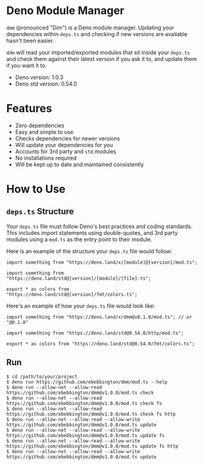# **D**eno **M**odule **M**anager

`dmm` (pronounced "Dim") is a Deno module manager. Updating your dependencies within `deps.ts` and checking if new versions are available hasn't been easier.

`ddm` will read your imported/exported modules that sit inside your `deps.ts` and check them against their latest version if you ask it to, and update them if you want it to.

* Deno version: 1.0.3
* Deno std version: 0.54.0

# Features

* Zero dependencies
* Easy and simple to use
* Checks dependencies for newer versions
* Will update your dependencies for you
* Accounts for 3rd party and `std` modules
* No installations required
* Will be kept up to date and maintained consistently

# How to Use

## `deps.ts` Structure

Your `deps.ts` file must follow Deno's best practices and coding standards. This includes import statements using double-quotes, and 3rd party modules using a `mod.ts` as the entry point to their module.

Here is an example of the structure your `deps.ts` file would follow:

```
import something from "https://deno.land/x/[module]@[version]/mod.ts";

import something from "https://deno.land/std@[version]/[module]/[file].ts";

export * as colors from "https://deno.land/std@[version]/fmt/colors.ts";
```

Here's an example of how your `deps.ts` file would look like:

```
import something from "https://deno.land/x/dmm@v0.1.0/mod.ts"; // or "@0.1.0"

import something from "https://deno.land/std@0.54.0/http/mod.ts";

export * as colors from "https://deno.land/std@0.54.0/fmt/colors.ts";
```

## Run

```
$ cd /path/to/your/project
$ deno run https://github.com/ebebbington/dmm/mod.ts --help
$ deno run --allow-net --allow-read https://github.com/ebebbington/dmm@v1.0.0/mod.ts check
$ deno run --allow-net --allow-read https://github.com/ebebbington/dmm@v1.0.0/mod.ts check fs
$ deno run --allow-net --allow-read https://github.com/ebebbington/dmm@v1.0.0/mod.ts check fs http
$ deno run --allow-net --allow-read --allow-write https://github.com/ebebbington/dmm@v1.0.0/mod.ts update
$ deno run --allow-net --allow-read --allow-write https://github.com/ebebbington/dmm@v1.0.0/mod.ts update fs
$ deno run --allow-net --allow-read --allow-write https://github.com/ebebbington/dmm@v1.0.0/mod.ts update fs http
$ deno run --allow-net --allow-read --allow-write https://github.com/ebebbington/dmm@v1.0.0/mod.ts update
```
